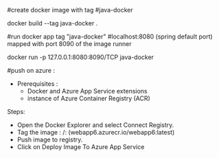 #create docker image with tag #java-docker 
	
docker build --tag java-docker . 


#run docker app tag "java-docker" 
#localhost:8080 (spring default port) mapped with port 8090 of the image runner

docker run -p 127.0.0.1:8080:8090/TCP java-docker 

#push on azure :
- Prerequisites :
  - Docker and Azure App Service extensions 
  - instance of Azure Container Registry (ACR)


 Steps: 
 - Open the Docker Explorer and select Connect Registry.
 - Tag the image :   <your registry or username>/<image name>:<tag> (webapp6.azurecr.io/webapp6:latest)
 - Push image to registry.
 - Click on Deploy Image To Azure App Service
